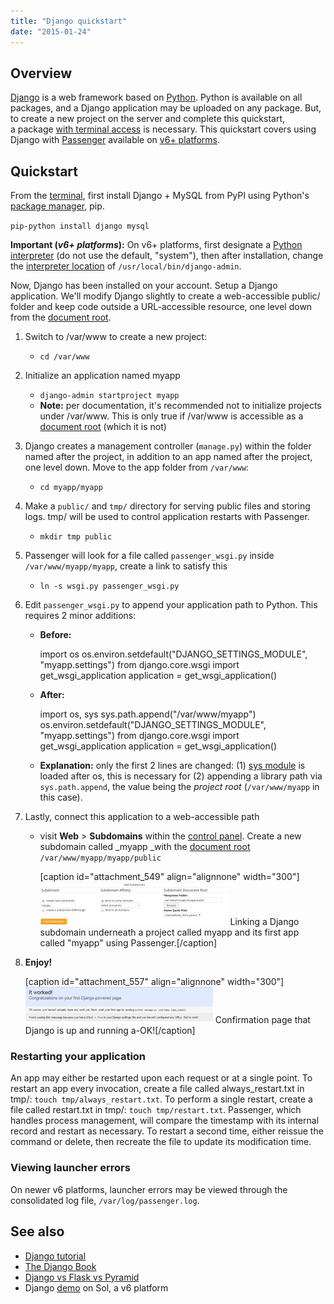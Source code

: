 ```yaml
---
title: "Django quickstart"
date: "2015-01-24"
---
```


## Overview

[Django](https://www.djangoproject.com/) is a web framework based on [Python](https://www.python.org/). Python is available on all packages, and a Django application may be uploaded on any package. But, to create a new project on the server and complete this quickstart, a package [with terminal access](https://kb.apiscp.com/terminal/is-terminal-access-available/ "Is terminal access available?") is necessary. This quickstart covers using Django with [Passenger](https://www.phusionpassenger.com/) available on [v6+ platforms](https://kb.apiscp.com/platform/determining-platform-version/ "Determining platform version").

## Quickstart

From the [terminal](https://kb.apiscp.com/terminal/accessing-terminal/ "Accessing terminal"), first install Django + MySQL from PyPI using Python's [package manager](https://kb.apiscp.com/python/installing-packages/ "Installing packages"), pip.

`pip-python install django mysql`

**Important (_v6+ platforms_):** On v6+ platforms, first designate a [Python interpreter](https://kb.apiscp.com/python/changing-python-versions/) (do not use the default, "system"), then after installation, change the [interpreter location](https://kb.apiscp.com/python/python-bins-fail-import-library/ "Python bins fail to import library") of `/usr/local/bin/django-admin`.

Now, Django has been installed on your account. Setup a Django application. We'll modify Django slightly to create a web-accessible public/ folder and keep code outside a URL-accessible resource, one level down from the [document root](https://kb.apiscp.com/web-content/where-is-site-content-served-from/ "Where is site content served from?").

1. Switch to /var/www to create a new project:
    - `cd /var/www`
2. Initialize an application named myapp
    - `django-admin startproject myapp`
    - **Note:** per documentation, it's recommended not to initialize projects under /var/www. This is only true if /var/www is accessible as a [document root](https://kb.apiscp.com/web-content/where-is-site-content-served-from/ "Where is site content served from?") (which it is not)
3. Django creates a management controller (`manage.py`) within the folder named after the project, in addition to an app named after the project, one level down. Move to the app folder from `/var/www`:
    - `cd myapp/myapp`
4. Make a `public/` and `tmp/` directory for serving public files and storing logs. tmp/ will be used to control application restarts with Passenger.
    - `mkdir tmp public`
5. Passenger will look for a file called `passenger_wsgi.py` inside `/var/www/myapp/myapp`, create a link to satisfy this
    - `ln -s wsgi.py passenger_wsgi.py`
6. Edit `passenger_wsgi.py` to append your application path to Python. This requires 2 minor additions:
    - **Before:**
        
        import os
        os.environ.setdefault("DJANGO\_SETTINGS\_MODULE", "myapp.settings")
        from django.core.wsgi import get\_wsgi\_application
        application = get\_wsgi\_application()
        
    - **After:**
        
        import os, sys
        sys.path.append("/var/www/myapp")
        os.environ.setdefault("DJANGO\_SETTINGS\_MODULE", "myapp.settings")
        from django.core.wsgi import get\_wsgi\_application
        application = get\_wsgi\_application()
        
    - **Explanation:** only the first 2 lines are changed: (1) [sys module](https://docs.python.org/2/library/sys.html) is loaded after os, this is necessary for (2) appending a library path via `sys.path.append`, the value being the _project root_ (`/var/www/myapp` in this case).
7. Lastly, connect this application to a web-accessible path
    - visit **Web** > **Subdomains** within the [control panel](https://kb.apiscp.com/control-panel/logging-into-the-control-panel/ "Logging into the control panel"). Create a new subdomain called _myapp _with the [document root](https://kb.apiscp.com/web-content/where-is-site-content-served-from/ "Where is site content served from?") `/var/www/myapp/myapp/public`
        
        \[caption id="attachment\_549" align="alignnone" width="300"\][![Linking a Django subdomain underneath a project called myapp and its first app called "myapp" using Passenger.](images/django-subdomain-ex-300x69.png)](https://kb.apiscp.com/wp-content/uploads/2015/01/django-subdomain-ex.png) Linking a Django subdomain underneath a project called myapp and its first app called "myapp" using Passenger.\[/caption\]
8. __**Enjoy!**__
    
    \[caption id="attachment\_557" align="alignnone" width="300"\][![Confirmation page that Django is up and running a-OK!](images/django-confirmation-page-300x58.png)](https://kb.apiscp.com/wp-content/uploads/2015/01/django-confirmation-page.png) Confirmation page that Django is up and running a-OK!\[/caption\]

### Restarting your application

An app may either be restarted upon each request or at a single point. To restart an app every invocation, create a file called always\_restart.txt in tmp/: `touch tmp/always_restart.txt`. To perform a single restart, create a file called restart.txt in tmp/: `touch tmp/restart.txt`. Passenger, which handles process management, will compare the timestamp with its internal record and restart as necessary. To restart a second time, either reissue the command or delete, then recreate the file to update its modification time.

### Viewing launcher errors

On newer v6 platforms, launcher errors may be viewed through the consolidated log file, `/var/log/passenger.log`.

## See also

- [Django tutorial](https://docs.djangoproject.com/en/1.7/intro/tutorial01/)
- [The Django Book](http://www.djangobook.com/en/2.0/index.html)
- [Django vs Flask vs Pyramid](https://www.airpair.com/python/posts/django-flask-pyramid)
- Django [demo](http://django.sandbox.apiscp.com) on Sol, a v6 platform
